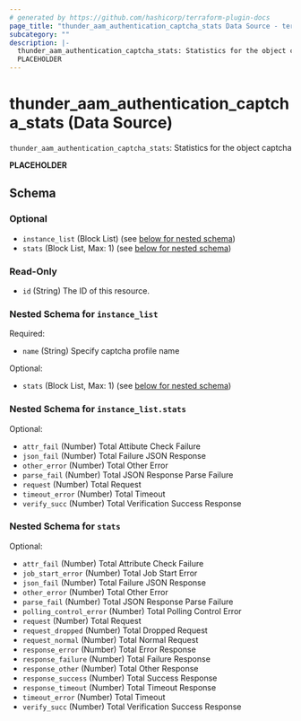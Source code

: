 ```yaml
---
# generated by https://github.com/hashicorp/terraform-plugin-docs
page_title: "thunder_aam_authentication_captcha_stats Data Source - terraform-provider-thunder"
subcategory: ""
description: |-
  thunder_aam_authentication_captcha_stats: Statistics for the object captcha
  PLACEHOLDER
---
```


# thunder_aam_authentication_captcha_stats (Data Source)

`thunder_aam_authentication_captcha_stats`: Statistics for the object captcha

__PLACEHOLDER__



<!-- schema generated by tfplugindocs -->
## Schema

### Optional

- `instance_list` (Block List) (see [below for nested schema](#nestedblock--instance_list))
- `stats` (Block List, Max: 1) (see [below for nested schema](#nestedblock--stats))

### Read-Only

- `id` (String) The ID of this resource.

<a id="nestedblock--instance_list"></a>
### Nested Schema for `instance_list`

Required:

- `name` (String) Specify captcha profile name

Optional:

- `stats` (Block List, Max: 1) (see [below for nested schema](#nestedblock--instance_list--stats))

<a id="nestedblock--instance_list--stats"></a>
### Nested Schema for `instance_list.stats`

Optional:

- `attr_fail` (Number) Total Attibute Check Failure
- `json_fail` (Number) Total Failure JSON Response
- `other_error` (Number) Total Other Error
- `parse_fail` (Number) Total JSON Response Parse Failure
- `request` (Number) Total Request
- `timeout_error` (Number) Total Timeout
- `verify_succ` (Number) Total Verification Success Response



<a id="nestedblock--stats"></a>
### Nested Schema for `stats`

Optional:

- `attr_fail` (Number) Total Attribute Check Failure
- `job_start_error` (Number) Total Job Start Error
- `json_fail` (Number) Total Failure JSON Response
- `other_error` (Number) Total Other Error
- `parse_fail` (Number) Total JSON Response Parse Failure
- `polling_control_error` (Number) Total Polling Control Error
- `request` (Number) Total Request
- `request_dropped` (Number) Total Dropped Request
- `request_normal` (Number) Total Normal Request
- `response_error` (Number) Total Error Response
- `response_failure` (Number) Total Failure Response
- `response_other` (Number) Total Other Response
- `response_success` (Number) Total Success Response
- `response_timeout` (Number) Total Timeout Response
- `timeout_error` (Number) Total Timeout
- `verify_succ` (Number) Total Verification Success Response


